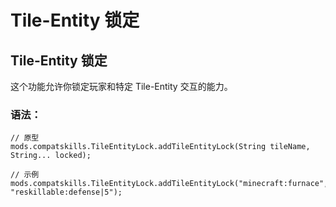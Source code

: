 # Tile-Entity 锁定

## Tile-Entity 锁定

这个功能允许你锁定玩家和特定 Tile-Entity 交互的能力。

### 语法：

    // 原型
    mods.compatskills.TileEntityLock.addTileEntityLock(String tileName, String... locked);
    
    // 示例
    mods.compatskills.TileEntityLock.addTileEntityLock("minecraft:furnace", "reskillable:defense|5");